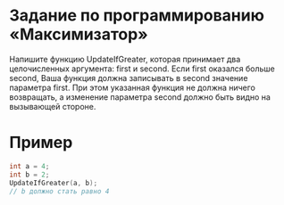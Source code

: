 # Задание по программированию «Максимизатор»

Напишите функцию UpdateIfGreater, которая принимает два целочисленных аргумента: first и second. Если first оказался больше second, Ваша функция должна записывать в second значение параметра first. При этом указанная функция не должна ничего возвращать, а изменение параметра second должно быть видно на вызывающей стороне.

# Пример #

```cpp
int a = 4;
int b = 2;
UpdateIfGreater(a, b);
// b должно стать равно 4
```
